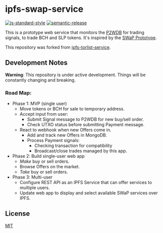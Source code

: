 # ipfs-swap-service

[![js-standard-style](https://img.shields.io/badge/code%20style-standard-brightgreen.svg)](http://standardjs.com) [![semantic-release](https://img.shields.io/badge/%20%20%F0%9F%93%A6%F0%9F%9A%80-semantic--release-e10079.svg)](https://github.com/semantic-release/semantic-release)

This is a prototype web service that monitors the [P2WDB](https://github.com/Permissionless-Software-Foundation/ipfs-p2wdb-service) for trading signals, to trade BCH and SLP tokens. It's inspired by the [SWaP Prototype](https://github.com/vinarmani/swap-protocol/blob/master/swap-protocol-spec.md).

This repository was forked from [ipfs-torlist-service](https://github.com/Permissionless-Software-Foundation/ipfs-torlist-service).

## Development Notes

**Warning**: This repository is under active development. Things will be constantly changing and breaking.

### Road Map:

- Phase 1: MVP (single user)
  - Move tokens or BCH for sale to temporary address.
  - Accept input from user:
    - Submit Signal message to P2WDB for new buy/sell order.
    - Check UTXO status before submitting Payment message.
  - React to webhook when new Offers come in.
    - Add and track new Offers in MongoDB.
    - Process Payment signals:
      - Checking transaction for compatibility
      - Broadcast/close trades managed by this app.
- Phase 2: Build single-user web app
  - _Make_ buy or sell orders.
  - Browse Offers on the market.
  - _Take_ buy or sell orders.
- Phase 3: Multi-user
  - Configure REST API as an IPFS Service that can offer services to multiple users.
  - Update web app to display and select available SWaP services over IPFS.

## License

[MIT](./LICENSE.md)

